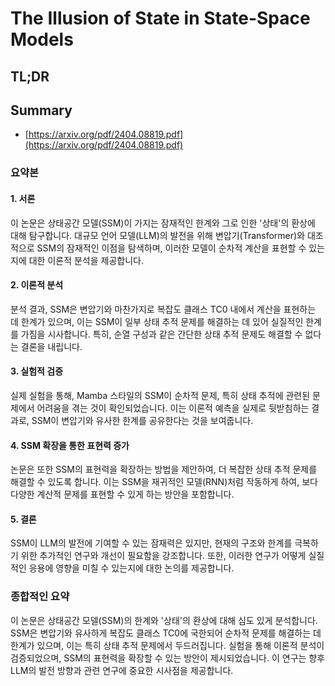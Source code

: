 # The Illusion of State in State-Space Models
## TL;DR
## Summary
- [https://arxiv.org/pdf/2404.08819.pdf](https://arxiv.org/pdf/2404.08819.pdf)

### 요약본

#### 1. 서론
이 논문은 상태공간 모델(SSM)이 가지는 잠재적인 한계와 그로 인한 '상태'의 환상에 대해 탐구합니다. 대규모 언어 모델(LLM)의 발전을 위해 변압기(Transformer)와 대조적으로 SSM의 잠재적인 이점을 탐색하며, 이러한 모델이 순차적 계산을 표현할 수 있는지에 대한 이론적 분석을 제공합니다.

#### 2. 이론적 분석
분석 결과, SSM은 변압기와 마찬가지로 복잡도 클래스 TC0 내에서 계산을 표현하는 데 한계가 있으며, 이는 SSM이 일부 상태 추적 문제를 해결하는 데 있어 실질적인 한계를 가짐을 시사합니다. 특히, 순열 구성과 같은 간단한 상태 추적 문제도 해결할 수 없다는 결론을 내립니다.

#### 3. 실험적 검증
실제 실험을 통해, Mamba 스타일의 SSM이 순차적 문제, 특히 상태 추적에 관련된 문제에서 어려움을 겪는 것이 확인되었습니다. 이는 이론적 예측을 실제로 뒷받침하는 결과로, SSM이 변압기와 유사한 한계를 공유한다는 것을 보여줍니다.

#### 4. SSM 확장을 통한 표현력 증가
논문은 또한 SSM의 표현력을 확장하는 방법을 제안하여, 더 복잡한 상태 추적 문제를 해결할 수 있도록 합니다. 이는 SSM을 재귀적인 모델(RNN)처럼 작동하게 하여, 보다 다양한 계산적 문제를 표현할 수 있게 하는 방안을 포함합니다.

#### 5. 결론
SSM이 LLM의 발전에 기여할 수 있는 잠재력은 있지만, 현재의 구조와 한계를 극복하기 위한 추가적인 연구와 개선이 필요함을 강조합니다. 또한, 이러한 연구가 어떻게 실질적인 응용에 영향을 미칠 수 있는지에 대한 논의를 제공합니다.

### 종합적인 요약
이 논문은 상태공간 모델(SSM)의 한계와 '상태'의 환상에 대해 심도 있게 분석합니다. SSM은 변압기와 유사하게 복잡도 클래스 TC0에 국한되어 순차적 문제를 해결하는 데 한계가 있으며, 이는 특히 상태 추적 문제에서 두드러집니다. 실험을 통해 이론적 분석이 검증되었으며, SSM의 표현력을 확장할 수 있는 방안이 제시되었습니다. 이 연구는 향후 LLM의 발전 방향과 관련 연구에 중요한 시사점을 제공합니다.